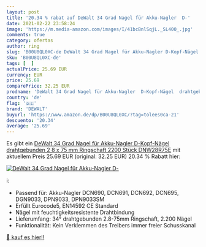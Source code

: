 ```yaml
---
layout: post
title: '20.34 % rabat auf DeWalt 34 Grad Nagel für Akku-Nagler  D-'
date: 2021-02-22 23:58:24
image: 'https://m.media-amazon.com/images/I/41bcBnlSqjL._SL400_.jpg'
comments: true
category: ofertas
author: ring
slug: 'B00U8QL0XC-de DeWalt 34 Grad Nagel für Akku-Nagler D-Kopf-Nägel...'
sku: 'B00U8QL0XC-de'
tags: [  ]
actualPrice: 25.69 EUR
currency: EUR
price: 25.69
comparePrice: 32.25 EUR
prodname: 'DeWalt 34 Grad Nagel für Akku-Nagler  D-Kopf-Nägel  drahtgebunden 2 8 x 75 mm Ringschaft  2200 Stück  DNW28R75E'
country: 'de'
flag: '🇩🇪'
brand: 'DEWALT'
buyurl: 'https://www.amazon.de/dp/B00U8QL0XC/?tag=tolees0ca-21'
descuento: '20.34'
average: '25.69'
---
```


Es gibt ein [DeWalt 34 Grad Nagel für Akku-Nagler  D-Kopf-Nägel  drahtgebunden 2 8 x 75 mm Ringschaft  2200 Stück  DNW28R75E](https://www.amazon.de/dp/B00U8QL0XC/?tag=tolees0ca-21) mit aktuellem Preis 25.69 EUR (original: 32.25 EUR) 20.34 % Rabatt hier:

[![DeWalt 34 Grad Nagel für Akku-Nagler  D-](https://m.media-amazon.com/images/I/41bcBnlSqjL._SL400_.jpg)](https://www.amazon.de/dp/B00U8QL0XC/?tag=tolees0ca-21)

ℹ️:

- Passend für: Akku-Nagler DCN690, DCN691, DCN692, DCN695, DGN9033, DPN9033, DPN9033SM
- Erfüllt Eurocode5, EN14592 CE Standard
- Nägel mit feuchtigkeitsresistente Drahtbindung
- Lieferumfang: 34° drahtgebunden 2.8-75mm Ringschaft, 2.200 Nägel
- Funktionalität: Kein Verklemmen des Treibers immer freier Schusskanal

[🛒 kauf es hier!!](https://www.amazon.de/dp/B00U8QL0XC/?tag=tolees0ca-21)
